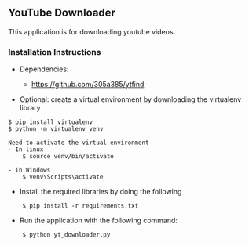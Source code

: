 ## YouTube Downloader

This application is for downloading youtube videos.

### Installation Instructions

- Dependencies:
   - https://github.com/305a385/ytfind

- Optional: create a virtual environment by downloading the virtualenv library

```
$ pip install virtualenv
$ python -m virtualenv venv

Need to activate the virtual environment
- In linux
    $ source venv/bin/activate

- In Windows
    $ venv\Scripts\activate
```

- Install the required libraries by doing the following

```
    $ pip install -r requirements.txt
```

- Run the application with the following command:
```
    $ python yt_downloader.py
```
